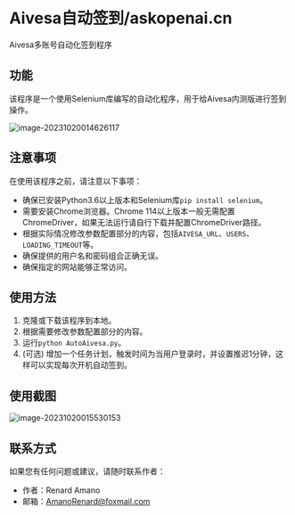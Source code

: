 # Aivesa自动签到/askopenai.cn
Aivesa多账号自动化签到程序

## 功能
该程序是一个使用Selenium库编写的自动化程序，用于给Aivesa内测版进行签到操作。

![image-20231020014626117](D:\Code\Selenium\Aivesa-----askopenai.cn\assets\image-20231020014626117.png)

## 注意事项
在使用该程序之前，请注意以下事项：
- 确保已安装Python3.6以上版本和Selenium库`pip install selenium`。
- 需要安装Chrome浏览器。Chrome 114以上版本一般无需配置ChromeDriver，如果无法运行请自行下载并配置ChromeDriver路径。
- 根据实际情况修改参数配置部分的内容，包括`AIVESA_URL`、`USERS`、`LOADING_TIMEOUT`等。
- 确保提供的用户名和密码组合正确无误。
- 确保指定的网站能够正常访问。

## 使用方法
1. 克隆或下载该程序到本地。
2. 根据需要修改参数配置部分的内容。
3. 运行`python AutoAivesa.py`。
4. (可选) 增加一个任务计划，触发时间为当用户登录时，并设置推迟1分钟，这样可以实现每次开机自动签到。

## 使用截图

![image-20231020015530153](D:\Code\Selenium\Aivesa-----askopenai.cn\assets\image-20231020015530153.png)

## 联系方式

如果您有任何问题或建议，请随时联系作者：
- 作者：Renard Amano
- 邮箱：AmanoRenard@foxmail.com
